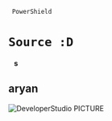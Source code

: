 <code> PowerShield <h1>Source :D </h1> </code>
<b>s</b>
<h2>aryan</h2>
<img src ="http://www.DeveloperStudio.ir/Pic/imgexample.jpg" alt ="DeveloperStudio PICTURE" />
